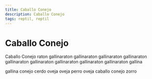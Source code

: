 ```yaml
---
title: Caballo Conejo
description: Caballo Conejo
tags: reptil, reptil
---
```


# Caballo Conejo

Caballo Conejo raton gallinaraton gallinaraton gallinaraton gallinaraton gallinaraton gallinaraton gallinaraton gallinaraton gallinaraton gallina

gallina conejo cerdo oveja oveja perro oveja caballo conejo zorro